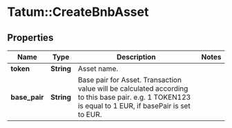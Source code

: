 # Tatum::CreateBnbAsset

## Properties
Name | Type | Description | Notes
------------ | ------------- | ------------- | -------------
**token** | **String** | Asset name. | 
**base_pair** | **String** | Base pair for Asset. Transaction value will be calculated according to this base pair. e.g. 1 TOKEN123 is equal to 1 EUR, if basePair is set to EUR. | 

